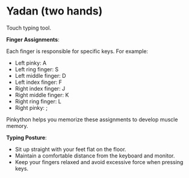 # Yadan (two hands)

Touch typing tool.

**Finger Assignments**:

Each finger is responsible for specific keys. For example:

- Left pinky: A
- Left ring finger: S
- Left middle finger: D
- Left index finger: F
- Right index finger: J
- Right middle finger: K
- Right ring finger: L
- Right pinky: ;

Pinkython helps you memorize these assignments to develop muscle memory.

**Typing Posture**:

- Sit up straight with your feet flat on the floor.
- Maintain a comfortable distance from the keyboard and monitor.
- Keep your fingers relaxed and avoid excessive force when pressing keys.
